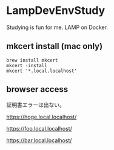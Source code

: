 # LampDevEnvStudy
Studying is fun for me. LAMP on Docker. 

## mkcert install (mac only)
```
brew install mkcert
mkcert -install
mkcert '*.local.localhost'
```

## browser access

証明書エラーは出ない。

https://hoge.local.localhost/

https://foo.local.localhost/ 

https://bar.local.localhost/ 

